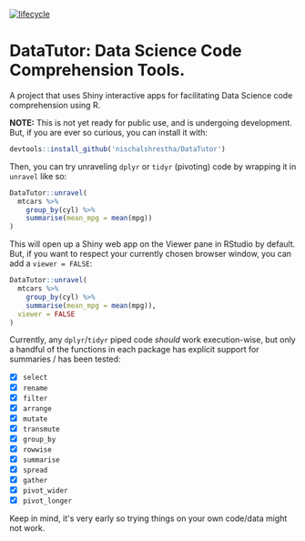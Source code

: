 <!-- badges: start -->
[![lifecycle](https://img.shields.io/badge/lifecycle-experimental-blue.svg)](https://www.tidyverse.org/lifecycle/#experimental)
<!-- badges: end -->

# DataTutor: Data Science Code Comprehension Tools.

A project that uses Shiny interactive apps for facilitating Data Science code comprehension using R.

**NOTE:** This is not yet ready for public use, and is undergoing development. But, if you are ever so curious, you can install it with:

```r
devtools::install_github('nischalshrestha/DataTutor')
```

Then, you can try unraveling `dplyr` or `tidyr` (pivoting) code by wrapping it in `unravel` like so:

```r
DataTutor::unravel(
  mtcars %>%
    group_by(cyl) %>% 
    summarise(mean_mpg = mean(mpg))
)
```

This will open up a Shiny web app on the Viewer pane in RStudio by default. But, if you want to respect your currently chosen browser window, you can add a `viewer = FALSE`:

```r
DataTutor::unravel(
  mtcars %>%
    group_by(cyl) %>% 
    summarise(mean_mpg = mean(mpg)),
  viewer = FALSE
)
```

Currently, any `dplyr`/`tidyr` piped code _should_ work execution-wise, but only a handful of the functions in each package has explicit support for summaries / has been tested:

- [x] `select`
- [x] `rename`
- [x] `filter`
- [x] `arrange`
- [x] `mutate`
- [x] `transmute`
- [x] `group_by`
- [x] `rowwise`
- [x] `summarise`
- [x] `spread`
- [x] `gather`
- [x] `pivot_wider`
- [x] `pivot_longer`

Keep in mind, it's very early so trying things on your own code/data might not work.

